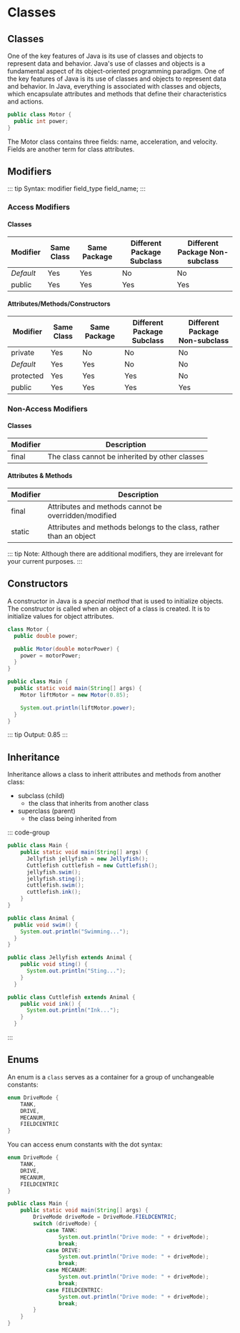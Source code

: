 # Classes

## Classes

One of the key features of Java is its use of classes and objects to represent data and behavior. Java's use of classes and objects is a fundamental aspect of its object-oriented programming paradigm. One of the key features of Java is its use of classes and objects to represent data and behavior. In Java, everything is associated with classes and objects, which encapsulate attributes and methods that define their characteristics and actions.  

```java
public class Motor {
  public int power;
}
```

 The Motor class contains three fields: name, acceleration, and velocity. Fields are another term for class attributes.  

## Modifiers

::: tip Syntax:
modifier field_type field_name;
:::

 ### Access Modifiers
 
 #### Classes

| Modifier | Same Class | Same Package | Different Package Subclass | Different Package Non-subclass |
|---|---|---|---|---|
| *Default* | Yes | Yes | No | No |
| public | Yes | Yes | Yes | Yes |

 #### Attributes/Methods/Constructors

| Modifier | Same Class | Same Package | Different Package Subclass | Different Package Non-subclass |
|---|---|---|---|---|
| private | Yes | No | No | No |
| *Default* | Yes | Yes | No | No |
| protected | Yes | Yes | Yes | No |
| public | Yes | Yes | Yes | Yes |

 ### Non-Access Modifiers

 #### Classes

 | Modifier | Description |
|---|---|
| final | The class cannot be inherited by other classes |

#### Attributes & Methods

| Modifier | Description |
|---|---|
| final | Attributes and methods cannot be overridden/modified |
| static | Attributes and methods belongs to the class, rather than an object |

::: tip Note:
Although there are additional modifiers, they are irrelevant for your current purposes.
:::

## Constructors

A constructor in Java is a *special method* that is used to initialize objects. The constructor is called when an object of a class is created. It is to initialize values for object attributes.  

```java
class Motor {
  public double power;

  public Motor(double motorPower) {
    power = motorPower;
  }
}

public class Main {
  public static void main(String[] args) {
    Motor liftMotor = new Motor(0.85);

    System.out.println(liftMotor.power);
  }
}
```

::: tip Output:
0.85
:::

## Inheritance

Inheritance allows a class to inherit attributes and methods from another class:  
- subclass (child)
  - the class that inherits from another class
- superclass (parent)
  - the class being inherited from

::: code-group

```java [Main.java]
public class Main {
    public static void main(String[] args) {
      Jellyfish jellyfish = new Jellyfish();
      Cuttlefish cuttlefish = new Cuttlefish();
      jellyfish.swim();
      jellyfish.sting();
      cuttlefish.swim();
      cuttlefish.ink();
    }
}
```

```java [Animal.java]
public class Animal {
  public void swim() {
    System.out.println("Swimming...");
  }
}
```

```java [Jellyfish.java]
public class Jellyfish extends Animal {
    public void sting() {
      System.out.println("Sting...");
    }
  }
```

```java [Cuttlefish.java]
public class Cuttlefish extends Animal {
    public void ink() {
      System.out.println("Ink...");
    }
  }
```
:::

## Enums

An enum is a `class` serves as a container for a group of unchangeable constants: 

```java
enum DriveMode {
    TANK,
    DRIVE,
    MECANUM,
    FIELDCENTRIC
}
```

You can access enum constants with the dot syntax: 

```java
enum DriveMode {
    TANK,
    DRIVE,
    MECANUM,
    FIELDCENTRIC
}

public class Main {
    public static void main(String[] args) {
        DriveMode driveMode = DriveMode.FIELDCENTRIC;
        switch (driveMode) {
            case TANK:
                System.out.println("Drive mode: " + driveMode);
                break;
            case DRIVE:
                System.out.println("Drive mode: " + driveMode);
                break;
            case MECANUM:
                System.out.println("Drive mode: " + driveMode);
                break;
            case FIELDCENTRIC:
                System.out.println("Drive mode: " + driveMode);
                break;
        }
    }
}
```
